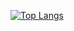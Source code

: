 [![Top Langs](https://github-readme-stats.vercel.app/api/top-langs/?username=sleekz&layout=compact&theme=dracula)](https://github.com/anuraghazra/github-readme-stats)
